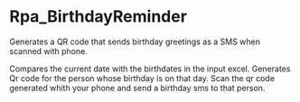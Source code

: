 # Rpa_BirthdayReminder
Generates a QR code that sends birthday greetings as a SMS when scanned with phone.

Compares the current date with the birthdates in the input excel.
Generates Qr code for the person whose birthday is on that day.
Scan the qr code generated whith your phone and send a birthday sms to that person.

